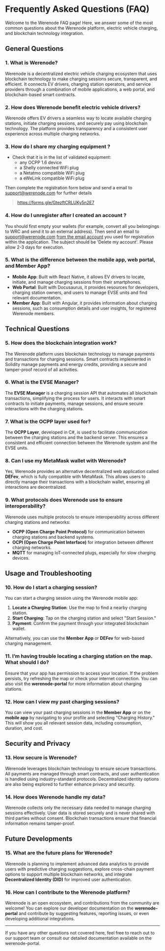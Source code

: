 # Frequently Asked Questions (FAQ)

Welcome to the Werenode FAQ page! Here, we answer some of the most common questions about the Werenode platform, electric vehicle charging, and blockchain technology integration.

## General Questions

### 1. What is Werenode?
Werenode is a decentralized electric vehicle charging ecosystem that uses blockchain technology to make charging sessions secure, transparent, and efficient. It connects EV drivers, charging station operators, and service providers through a combination of mobile applications, a web portal, and blockchain-based smart contracts.

### 2. How does Werenode benefit electric vehicle drivers?
Werenode offers EV drivers a seamless way to locate available charging stations, initiate charging sessions, and securely pay using blockchain technology. The platform provides transparency and a consistent user experience across multiple charging networks.

### 3. How do I share my charging equipment ?

- Check that it is in the list of validated equipment:
  - any OCPP 1.6 device
  - a Shelly connected WiFi plug
  - a Netatmo compatible WiFi plug
  - a eWeLink compatible WiFi plug

Then complete the registration form below and send a email to support@werenode.com for further details
> https://forms.gle/GtezftCRLUKy5n2E7

### 4. How do I unregister after I created an account ?
You should first empty your wallets (for example, convert all you belongings to WRC and send it to an external address). Then send an email to support@werenode.com <u>from the email account</u> you used for registration within the application. The subject should be 'Delete my account'. Please allow 2-3 days for execution.

### 5. What is the difference between the mobile app, web portal, and Member App?
- **Mobile App**: Built with React Native, it allows EV drivers to locate, initiate, and manage charging sessions from their smartphones.
- **Web Portal**: Built with Docusaurus, it provides resources for developers, charging station owners, and users to manage EVSE units and find relevant documentation.
- **Member App**: Built with Angular, it provides information about charging sessions, such as consumption details and user insights, for registered Werenode members.

## Technical Questions

### 5. How does the blockchain integration work?
The Werenode platform uses blockchain technology to manage payments and transactions for charging sessions. Smart contracts implemented in Solidity manage payments and energy credits, providing a secure and tamper-proof record of all activities.

### 6. What is the EVSE Manager?
The **EVSE Manager** is a charging session API that automates all blockchain transactions, simplifying the process for users. It interacts with smart contracts to initiate payments, manage sessions, and ensure secure interactions with the charging stations.

### 7. What is the OCPP layer used for?
The **OCPP Layer**, developed in C#, is used to facilitate communication between the charging stations and the backend server. This ensures a consistent and efficient connection between the Werenode system and the EVSE units.

### 8. Can I use my MetaMask wallet with Werenode?
Yes, Werenode provides an alternative decentralized web application called **DEFev**, which is fully compatible with MetaMask. This allows users to directly manage their transactions with a blockchain wallet, ensuring all interactions are decentralized.

### 9. What protocols does Werenode use to ensure interoperability?
Werenode uses multiple protocols to ensure interoperability across different charging stations and networks:
- **OCPP (Open Charge Point Protocol)** for communication between charging stations and backend systems.
- **OCPI (Open Charge Point Interface)** for integration between different charging networks.
- **MQTT** for managing IoT-connected plugs, especially for slow charging devices.

## Usage and Troubleshooting

### 10. How do I start a charging session?
You can start a charging session using the Werenode mobile app:
1. **Locate a Charging Station**: Use the map to find a nearby charging station.
2. **Start Charging**: Tap on the charging station and select "Start Session."
3. **Payment**: Confirm the payment through your integrated blockchain wallet.

Alternatively, you can use the **Member App** or **DEFev** for web-based charging management.

### 11. I’m having trouble locating a charging station on the map. What should I do?
Ensure that your app has permission to access your location. If the problem persists, try refreshing the map or check your internet connection. You can also visit the **werenode-portal** for more information about charging stations.

### 12. How can I view my past charging sessions?
You can view your past charging sessions in the **Member App** or on the **mobile app** by navigating to your profile and selecting "Charging History." This will show you all relevant session data, including consumption, duration, and cost.

## Security and Privacy

### 13. How secure is Werenode?
Werenode leverages blockchain technology to ensure secure transactions. All payments are managed through smart contracts, and user authentication is handled using industry-standard protocols. Decentralized identity options are also being explored to further enhance privacy and security.

### 14. How does Werenode handle my data?
Werenode collects only the necessary data needed to manage charging sessions effectively. User data is stored securely and is never shared with third parties without consent. Blockchain transactions ensure that financial information remains tamper-proof.

## Future Developments

### 15. What are the future plans for Werenode?
Werenode is planning to implement advanced data analytics to provide users with predictive charging suggestions, explore cross-chain payment options to support multiple blockchain networks, and integrate **Decentralized Identity (DID)** for improved user authentication.

### 16. How can I contribute to the Werenode platform?
Werenode is an open ecosystem, and contributions from the community are welcome! You can explore our developer documentation on the **werenode-portal** and contribute by suggesting features, reporting issues, or even developing additional integrations.

---

If you have any other questions not covered here, feel free to reach out to our support team or consult our detailed documentation available on the werenode-portal.

